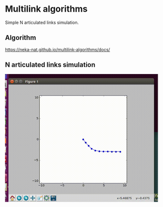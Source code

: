 # Multilink algorithms

Simple N articulated links simulation.

## Algorithm

https://neka-nat.github.io/multilink-algorithms/docs/

## N articulated links simulation

![demo](out.gif)
